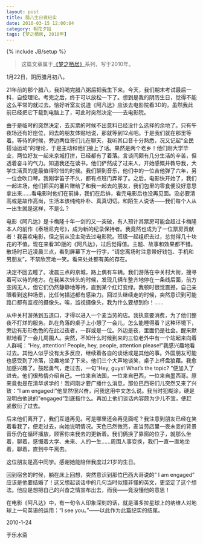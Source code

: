 ```yaml
---
layout: post
title: 腊八生日夜纪实
date: 2010-03-15 12:00:04
category: 朝花夕拾
tags: [梦之栖居, 2010年]
---
```

{% include JB/setup %}

> 这篇文章属于[《梦之栖居》](/posts/where-the-dreams-reside/)系列，写于2010年。
	
<!--more-->

1月22日，阴历腊月初八。

21年前的那个腊八，我妈喝完腊八粥后把我生下来。今天，我们期末考试最后一科，自控理论。考完之后，终于可以放松一下了。想到是我的阴历生日，觉得不能这么平常的就过去。恰好听室友说道《阿凡达》应该去电影院看3D的，虽然我此前已经把它下载到电脑上了，可此时突然决定——去电影院。

由于是临时的突然决定，去买票的时候不出意料已经没什么选择的余地了。只有午夜场还有好座位，同去的朋友体贴地说，那就等到12点吧。于是我们就在那里等着。等待的时候，旁边两位哥们儿在聊天，我听其口音十分熟悉，况又记起“全民搭讪运动”的理论，于是主动和他们接上了话。果然是两个老乡！他们刚大学毕业，两位好友一起来京城打拼，已经都有了着落。言谈间颇有几分生活的辛苦，但透着奋斗的气力。知道我还在读书，他们俨然成了过来人，开始感慨并教导我，大学生活真的是最值得珍惜的时候。我们聊到音乐，他们中的一位吉他弹了六年，另一位会吹口琴。我刚学笛子不久，都有点班门弄斧了。之后，电影快开始了，我们一起进场，他们把买的薯片赠给了和我一起去的朋友，我们包里的零食便没好意思拿出来……看电影时他们在前排，我们在后排，看完电影后也没再见面。没必要清高或是故作高尚，生活本该纯纯朴朴、真真切切。和陌生人说话——我们每个人从一出生就是这样，不是么？

电影《阿凡达》是卡梅隆十年一剑的又一突破，有人预计其票房可能会超过卡梅隆本人的前作《泰坦尼克号》，成为新的纪录保持者。我竟然也成为了一位票房贡献者！我喜欢电影，但之前从没主动去过电影院。班级一起组织去过，总觉得几十块花的不值。现在来看3D版的《阿凡达》，过后觉得值。主题、故事和效果都不错。散场时已近凌晨三点，看到屏幕下方一行字，“请您离场时注意带好钱包、手机和男朋友”，不禁欣赏地一笑。看来处处都有美的存在。

决定不回去睡了。凌晨三点的京城，路上偶有车辆。我们游荡在中关村大街，搜寻着可以待的地方。在我某次转头的时候，发现几辆车整齐地停在一条线后面，前方空阔无人，但它们仍然静静地等待，直到某个红灯变绿。我顿时很觉震撼，自己亲眼看到这种场景，比任何描述都有感染力。回过头继续走的时候，突然意识到可能路口都有监视的摄像头。唉，监视摄像头，我为什么要想到你！……

从中关村游荡到五道口，才得以进入一个麦当劳的店。我执意要消费，为了他们整夜不打烊的服务。趴在角落的桌子上小憩了一会儿，怎么能睡得着？这种环境下，旁边有形形色色的在此过夜者，一群或是一位。外边是夜，里面仍是社会。醒来默默地看了一会儿周围人。突然，不知什么时候到来的三位老外中有一个站起来向着人群喊：“Hey, attention! People, hey, people, attention please!”我感兴趣地看过去。其他人似乎没有太多反应，继续着各自的谈话或是其他的事。外国朋友可能也感受到了冷落，没趣地坐了下来。他们三个大声地谈笑，桌子上杯盘狼藉。我愈加感兴趣了。鼓起勇气，走过去，一句”Hey, guys! What’s the topic? ”便加入了进去。他们很热情介绍自己。一位来自法国，一位来自巴西，一位来自墨西哥。原来竟也是在清华求学的！我问刚才要广播什么消息，那位巴西哥们儿突然又来了兴致：”I am engaged!”他显然很兴奋，问我这用中文怎么说。我当时犯糊涂，硬是没明白他说的”engaged”到底指什么。再加上他们谈话内容颇为少儿不宜，便赶紧敷衍了过去。

后来他们离开了，我们互道再见。可是哪里还会再见面呢？我注意到朋友已经在笑着看我了，便走过去，向她说明情况。天色已然微亮，麦当劳店里一夜未变的背景音乐仍在循环播放，顾客你来我去的更新着。我们俩换了靠窗的位子，就那么坐着，聊着，感慨着大学、未来、人的一生……周围人事变换，我们一直一直地坐着，聊着，直到中午离去。

这位朋友是高中同学。感谢她能陪伴我度过21岁的生日。

回到宿舍的时候，躺在床上回想，突然意识到那位巴西大哥说的” I am engaged” 应该是他要结婚了！这又想起谈话中的几句当时似懂非懂的英文，更坚定了这个想法。他应是想把自己的兴奋之情宣布出去，而我——竟没懂他的意思！

在电影《阿凡达》中，有一句令人印象深刻的话，就是潘多拉星球上的纳维人对地球上一句英语的运用：“I see you。”——以此作为此篇纪实的结尾。

2010-1-24

于乐水斋